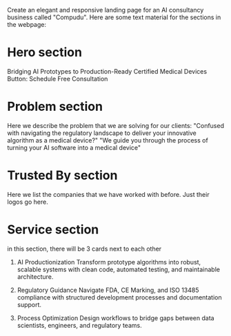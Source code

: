 Create an elegant and responsive landing page for an AI consultancy business called "Compudu". Here are some text material for the sections in the webpage:

# Hero section
Bridging AI Prototypes to Production-Ready Certified Medical Devices
Button: Schedule Free Consultation

# Problem section
Here we describe the problem that we are solving for our clients:
"Confused with navigating the regulatory landscape to deliver your innovative algorithm as a medical device?"
"We guide you through the process of turning your AI software into a medical device"

# Trusted By section
Here we list the companies that we have worked with before. Just their logos go here.

# Service section
in this section, there will be 3 cards next to each other

1. AI Productionization
Transform prototype algorithms into robust, scalable systems with clean code, automated testing, and maintainable architecture.

2. Regulatory Guidance
Navigate FDA, CE Marking, and ISO 13485 compliance with structured development processes and documentation support.

3. Process Optimization
Design workflows to bridge gaps between data scientists, engineers, and regulatory teams.

